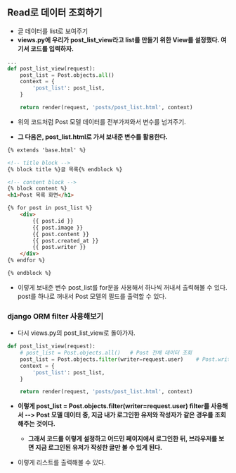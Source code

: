 ## Read로 데이터 조회하기
- 글 데이터를 list로 보여주기
- **views.py에 우리가 post_list_view라고 list를 만들기 위한 View를 설정했다. 여기서 코드를 입력하자.**

```python
...
def post_list_view(request):
    post_list = Post.objects.all()
    context = {
        'post_list': post_list,
    }

    return render(request, 'posts/post_list.html', context)
```

- 위의 코드처럼 Post 모델 데이터를 전부가져와서 변수를 넘겨주기.

- **그 다음은, post_list.html로 가서 보내준 변수를 활용한다.**

```html
{% extends 'base.html' %}

<!-- title block -->
{% block title %}글 목록{% endblock %}

<!-- content block -->
{% block content %}
<h1>Post 목록 화면</h1>

{% for post in post_list %}
    <div>
        {{ post.id }}
        {{ post.image }}
        {{ post.content }}
        {{ post.created_at }}
        {{ post.writer }}
    </div>
{% endfor %}

{% endblock %}
```

- 이렇게 보내준 변수 post_list를 for문을 사용해서 하나씩 꺼내서 출력해볼 수 있다. post를 하나로 꺼내서 Post 모델의 필드를 출력할 수 있다.


### django ORM filter 사용해보기
- 다시 views.py의 post_list_view로 돌아가자. 

```python
def post_list_view(request):
    # post_list = Post.objects.all()   # Post 전체 데이터 조회
    post_list = Post.objects.filter(writer=request.user)    # Post.writer가 현재 로그인된 경우 조회
    context = {
        'post_list': post_list,
    }

    return render(request, 'posts/post_list.html', context)
```

- **이렇게 post_list = Post.objects.filter(writer=request.user) filter를 사용해서 --> Post 모델 데이터 중, 지금 내가 로그인한 유저와 작성자가 같은 경우를 조회해주는 것이다.**
  - **그래서 코드를 이렇게 설정하고 어드민 페이지에서 로그인한 뒤, 브라우저를 보면 지금 로그인된 유저가 작성한 글만 볼 수 있게 된다.**

- 이렇게 리스트를 출력해볼 수 있다.
